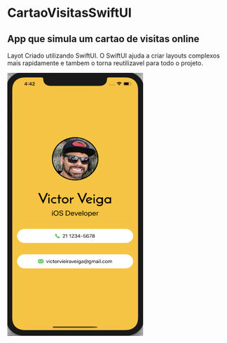 # CartaoVisitasSwiftUI
## App que simula um cartao de visitas online
Layot Criado utilizando SwiftUI.
O SwiftUI ajuda a criar layouts complexos mais rapidamente e tambem o torna reutilizavel para todo o projeto.

<img src="Image1.png" height="600" width="310" /> 

